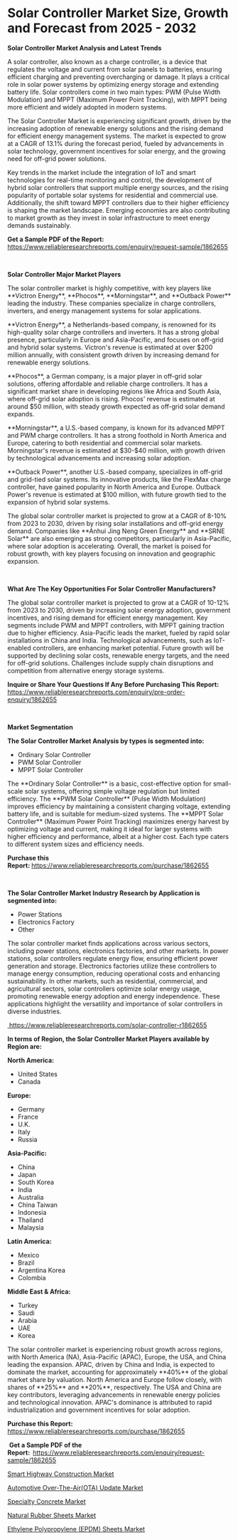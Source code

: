 <p><h1>Solar Controller Market Size, Growth and Forecast from 2025 - 2032</h1></p><p><strong>Solar Controller Market Analysis and Latest Trends</strong></p>
<p><p>A solar controller, also known as a charge controller, is a device that regulates the voltage and current from solar panels to batteries, ensuring efficient charging and preventing overcharging or damage. It plays a critical role in solar power systems by optimizing energy storage and extending battery life. Solar controllers come in two main types: PWM (Pulse Width Modulation) and MPPT (Maximum Power Point Tracking), with MPPT being more efficient and widely adopted in modern systems.</p><p>The Solar Controller Market is experiencing significant growth, driven by the increasing adoption of renewable energy solutions and the rising demand for efficient energy management systems. The market is expected to grow at a CAGR of 13.1% during the forecast period, fueled by advancements in solar technology, government incentives for solar energy, and the growing need for off-grid power solutions. </p><p>Key trends in the market include the integration of IoT and smart technologies for real-time monitoring and control, the development of hybrid solar controllers that support multiple energy sources, and the rising popularity of portable solar systems for residential and commercial use. Additionally, the shift toward MPPT controllers due to their higher efficiency is shaping the market landscape. Emerging economies are also contributing to market growth as they invest in solar infrastructure to meet energy demands sustainably.</p></p>
<p><strong>Get a Sample PDF of the Report:&nbsp;</strong> <a href="https://www.reliableresearchreports.com/enquiry/request-sample/1862655?utm_campaign=2176&utm_medium=2&utm_source=Github&utm_content=ia&utm_term=24012025&utm_id=solar-controller">https://www.reliableresearchreports.com/enquiry/request-sample/1862655</a></p>
<p>&nbsp;</p>
<p><strong>Solar Controller Major Market Players</strong></p>
<p><p>The solar controller market is highly competitive, with key players like **Victron Energy**, **Phocos**, **Morningstar**, and **Outback Power** leading the industry. These companies specialize in charge controllers, inverters, and energy management systems for solar applications. </p><p>**Victron Energy**, a Netherlands-based company, is renowned for its high-quality solar charge controllers and inverters. It has a strong global presence, particularly in Europe and Asia-Pacific, and focuses on off-grid and hybrid solar systems. Victron's revenue is estimated at over $200 million annually, with consistent growth driven by increasing demand for renewable energy solutions.</p><p>**Phocos**, a German company, is a major player in off-grid solar solutions, offering affordable and reliable charge controllers. It has a significant market share in developing regions like Africa and South Asia, where off-grid solar adoption is rising. Phocos' revenue is estimated at around $50 million, with steady growth expected as off-grid solar demand expands.</p><p>**Morningstar**, a U.S.-based company, is known for its advanced MPPT and PWM charge controllers. It has a strong foothold in North America and Europe, catering to both residential and commercial solar markets. Morningstar's revenue is estimated at $30-$40 million, with growth driven by technological advancements and increasing solar adoption.</p><p>**Outback Power**, another U.S.-based company, specializes in off-grid and grid-tied solar systems. Its innovative products, like the FlexMax charge controller, have gained popularity in North America and Europe. Outback Power's revenue is estimated at $100 million, with future growth tied to the expansion of hybrid solar systems.</p><p>The global solar controller market is projected to grow at a CAGR of 8-10% from 2023 to 2030, driven by rising solar installations and off-grid energy demand. Companies like **Anhui Jing Neng Green Energy** and **SRNE Solar** are also emerging as strong competitors, particularly in Asia-Pacific, where solar adoption is accelerating. Overall, the market is poised for robust growth, with key players focusing on innovation and geographic expansion.</p></p>
<p>&nbsp;</p>
<p><strong>What Are The Key Opportunities For Solar Controller Manufacturers?</strong></p>
<p><p>The global solar controller market is projected to grow at a CAGR of 10-12% from 2023 to 2030, driven by increasing solar energy adoption, government incentives, and rising demand for efficient energy management. Key segments include PWM and MPPT controllers, with MPPT gaining traction due to higher efficiency. Asia-Pacific leads the market, fueled by rapid solar installations in China and India. Technological advancements, such as IoT-enabled controllers, are enhancing market potential. Future growth will be supported by declining solar costs, renewable energy targets, and the need for off-grid solutions. Challenges include supply chain disruptions and competition from alternative energy storage systems.</p></p>
<p><strong>Inquire or Share Your Questions If Any Before Purchasing This Report:</strong> <a href="https://www.reliableresearchreports.com/enquiry/pre-order-enquiry/1862655?utm_campaign=2176&utm_medium=2&utm_source=Github&utm_content=ia&utm_term=24012025&utm_id=solar-controller">https://www.reliableresearchreports.com/enquiry/pre-order-enquiry/1862655</a></p>
<p>&nbsp;</p>
<p><strong>Market Segmentation</strong></p>
<p><strong>The Solar Controller Market Analysis by types is segmented into:</strong></p>
<p><ul><li>Ordinary Solar Controller</li><li>PWM Solar Controller</li><li>MPPT Solar Controller</li></ul></p>
<p><p>The **Ordinary Solar Controller** is a basic, cost-effective option for small-scale solar systems, offering simple voltage regulation but limited efficiency. The **PWM Solar Controller** (Pulse Width Modulation) improves efficiency by maintaining a consistent charging voltage, extending battery life, and is suitable for medium-sized systems. The **MPPT Solar Controller** (Maximum Power Point Tracking) maximizes energy harvest by optimizing voltage and current, making it ideal for larger systems with higher efficiency and performance, albeit at a higher cost. Each type caters to different system sizes and efficiency needs.</p></p>
<p><strong>Purchase this Report:&nbsp;</strong><a href="https://www.reliableresearchreports.com/purchase/1862655?utm_campaign=2176&utm_medium=2&utm_source=Github&utm_content=ia&utm_term=24012025&utm_id=solar-controller">https://www.reliableresearchreports.com/purchase/1862655</a></p>
<p>&nbsp;</p>
<p><strong>The Solar Controller Market Industry Research by Application is segmented into:</strong></p>
<p><ul><li>Power Stations</li><li>Electronics Factory</li><li>Other</li></ul></p>
<p><p>The solar controller market finds applications across various sectors, including power stations, electronics factories, and other markets. In power stations, solar controllers regulate energy flow, ensuring efficient power generation and storage. Electronics factories utilize these controllers to manage energy consumption, reducing operational costs and enhancing sustainability. In other markets, such as residential, commercial, and agricultural sectors, solar controllers optimize solar energy usage, promoting renewable energy adoption and energy independence. These applications highlight the versatility and importance of solar controllers in diverse industries.</p></p>
<p><a href="https://www.reliableresearchreports.com/solar-controller-r1862655?utm_campaign=2176&utm_medium=2&utm_source=Github&utm_content=ia&utm_term=24012025&utm_id=solar-controller">&nbsp;https://www.reliableresearchreports.com/solar-controller-r1862655</a></p>
<p><strong>In terms of Region, the Solar Controller Market Players available by Region are:</strong></p>
<p>
    <p> <strong> North America: </strong>
        <ul>
            <li>United States</li>
            <li>Canada</li>
        </ul>
        </p> 
    <p> <strong> Europe: </strong>
        <ul>
            <li>Germany</li>
            <li>France</li>
            <li>U.K.</li>
            <li>Italy</li>
            <li>Russia</li>
        </ul>
        </p> 
    <p> <strong> Asia-Pacific: </strong>
        <ul>
            <li>China</li>
            <li>Japan</li>
            <li>South Korea</li>
            <li>India</li>
            <li>Australia</li>
            <li>China Taiwan</li>
            <li>Indonesia</li>
            <li>Thailand</li>
            <li>Malaysia</li>
        </ul>
        </p> 
    <p> <strong> Latin America: </strong>
        <ul>
            <li>Mexico</li>
            <li>Brazil</li>
            <li>Argentina Korea</li>
            <li>Colombia</li>
        </ul>
        </p> 
    <p> <strong> Middle East & Africa: </strong>
        <ul>
            <li>Turkey</li>
            <li>Saudi</li>
            <li>Arabia</li>
            <li>UAE</li>
            <li>Korea</li>
        </ul>
    </p>
    </p>
<p><p>The solar controller market is experiencing robust growth across regions, with North America (NA), Asia-Pacific (APAC), Europe, the USA, and China leading the expansion. APAC, driven by China and India, is expected to dominate the market, accounting for approximately **40%** of the global market share by valuation. North America and Europe follow closely, with shares of **25%** and **20%**, respectively. The USA and China are key contributors, leveraging advancements in renewable energy policies and technological innovation. APAC's dominance is attributed to rapid industrialization and government incentives for solar adoption.</p></p>
<p><strong>Purchase this Report: </strong><a href="https://www.reliableresearchreports.com/purchase/1862655?utm_campaign=2176&utm_medium=2&utm_source=Github&utm_content=ia&utm_term=24012025&utm_id=solar-controller">https://www.reliableresearchreports.com/purchase/1862655</a></p>
<p>&nbsp;<strong>Get a Sample PDF of the Report:&nbsp;&nbsp;</strong><a href="https://www.reliableresearchreports.com/enquiry/request-sample/1862655?utm_campaign=2176&utm_medium=2&utm_source=Github&utm_content=ia&utm_term=24012025&utm_id=solar-controller">https://www.reliableresearchreports.com/enquiry/request-sample/1862655</a></p>
<p><strong></strong></p>
<p><p><a href="https://www.linkedin.com/pulse/smart-highway-construction-industry-summary-demand-drivers-gahbf?utm_campaign=2176&utm_medium=2&utm_source=Github&utm_content=ia&utm_term=24012025&utm_id=solar-controller">Smart Highway Construction Market</a></p><p><a href="https://www.linkedin.com/pulse/global-automotive-over-the-airota-update-market-trends-mzt9c?utm_campaign=2176&utm_medium=2&utm_source=Github&utm_content=ia&utm_term=24012025&utm_id=solar-controller">Automotive Over-The-Air(OTA) Update Market</a></p><p><a href="https://github.com/elizabethdagraca/Market-Research-Report-List-5/blob/main/specialty-concrete-market.md?utm_campaign=2176&utm_medium=2&utm_source=Github&utm_content=ia&utm_term=24012025&utm_id=solar-controller">Specialty Concrete Market</a></p><p><a href="https://www.linkedin.com/pulse/analysis-current-state-future-growth-potential-natural-mfbcc?utm_campaign=2176&utm_medium=2&utm_source=Github&utm_content=ia&utm_term=24012025&utm_id=solar-controller">Natural Rubber Sheets Market</a></p><p><a href="https://www.linkedin.com/pulse/ethylene-polypropylene-epdm-sheets-market-insights-encompass-agixe?utm_campaign=2176&utm_medium=2&utm_source=Github&utm_content=ia&utm_term=24012025&utm_id=solar-controller">Ethylene Polypropylene (EPDM) Sheets Market</a></p></p>